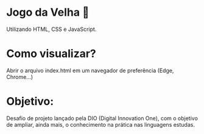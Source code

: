 # Jogo da Velha 🎈

Utilizando HTML, CSS e JavaScript.

# Como visualizar?

Abrir o arquivo index.html em um navegador de preferência (Edge, Chrome...)

# Objetivo:

Desafio de projeto lançado pela DIO (Digital Innovation One), com o objetivo de ampliar, ainda mais, o conhecimento na prática nas linguagens estudas.


